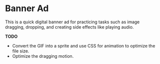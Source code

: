 # Banner Ad

This is a quick digital banner ad for practicing tasks such as image dragging, dropping, and creating side effects like playing audio.

**TODO**

- Convert the GIF into a sprite and use CSS for animation to optimize the file size.
- Optimize the dragging motion.
